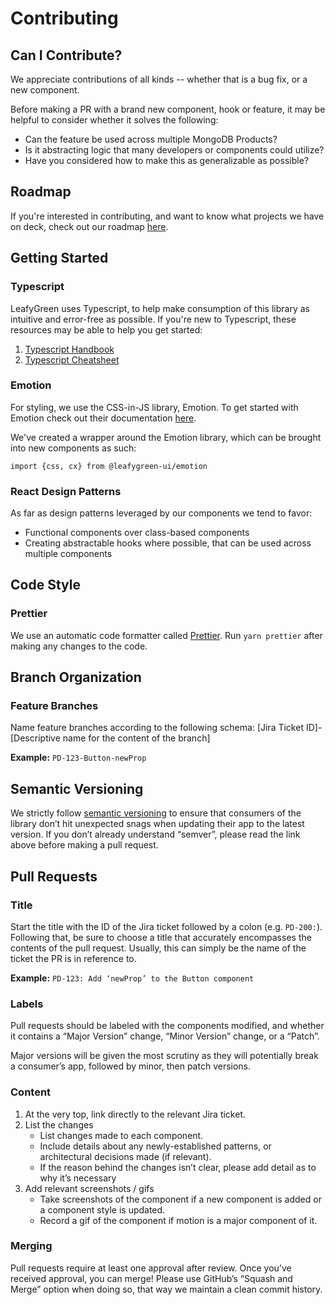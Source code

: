 # Contributing

## Can I Contribute?

We appreciate contributions of all kinds -- whether that is a bug fix, or a new component.

Before making a PR with a brand new component, hook or feature, it may be helpful to consider whether it solves the following:

- Can the feature be used across multiple MongoDB Products?
- Is it abstracting logic that many developers or components could utilize?
- Have you considered how to make this as generalizable as possible?

## Roadmap

If you're interested in contributing, and want to know what projects we have on deck, check out our roadmap [here](https://wiki.corp.mongodb.com/display/DESIGN/Design+Systems).

## Getting Started

### Typescript

LeafyGreen uses Typescript, to help make consumption of this library as intuitive and error-free as possible. If you're new to Typescript, these resources may be able to help you get started:

1. [Typescript Handbook](https://www.typescriptlang.org/docs/handbook/basic-types.html)
2. [Typescript Cheatsheet](https://github.com/typescript-cheatsheets/react-typescript-cheatsheet)

### Emotion

For styling, we use the CSS-in-JS library, Emotion. To get started with Emotion check out their documentation [here](https://emotion.sh/docs/introduction).

We've created a wrapper around the Emotion library, which can be brought into new components as such:

`import {css, cx} from @leafygreen-ui/emotion`

### React Design Patterns

As far as design patterns leveraged by our components we tend to favor:

- Functional components over class-based components
- Creating abstractable hooks where possible, that can be used across multiple components

## Code Style

### Prettier

We use an automatic code formatter called [Prettier](https://prettier.io/). Run `yarn prettier` after making any changes to the code.

## Branch Organization

### Feature Branches

Name feature branches according to the following schema:
[Jira Ticket ID]-[Descriptive name for the content of the branch]

**Example:** `PD-123-Button-newProp`

## Semantic Versioning

We strictly follow [semantic versioning](https://semver.org/) to ensure that consumers of the library don’t hit unexpected snags when updating their app to the latest version. If you don’t already understand “semver”, please read the link above before making a pull request.

## Pull Requests

### Title

Start the title with the ID of the Jira ticket followed by a colon (e.g. `PD-200:`). Following that, be sure to choose a title that accurately encompasses the contents of the pull request. Usually, this can simply be the name of the ticket the PR is in reference to.

**Example:** `PD-123: Add ‘newProp’ to the Button component`

### Labels

Pull requests should be labeled with the components modified, and whether it contains a “Major Version” change, “Minor Version” change, or a “Patch”.

Major versions will be given the most scrutiny as they will potentially break a consumer’s app, followed by minor, then patch versions.

### Content

1. At the very top, link directly to the relevant Jira ticket.
2. List the changes
   - List changes made to each component.
   - Include details about any newly-established patterns, or architectural decisions made (if relevant).
   - If the reason behind the changes isn’t clear, please add detail as to why it’s necessary
3. Add relevant screenshots / gifs
   - Take screenshots of the component if a new component is added or a component style is updated.
   - Record a gif of the component if motion is a major component of it.

### Merging

Pull requests require at least one approval after review. Once you’ve received approval, you can merge! Please use GitHub’s “Squash and Merge” option when doing so, that way we maintain a clean commit history.
